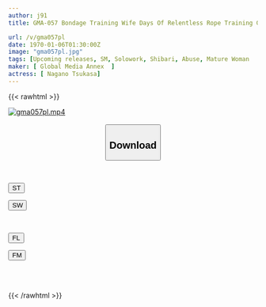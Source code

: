 ```yaml
---
author: j91
title: GMA-057 Bondage Training Wife Days Of Relentless Rope Training Given To Her Father-in-law Who Lives With Her. Tsukasa Nagano, A Young Wife Who Has Fallen Into A Master-servant Relationship That She Can't Escape From And Has Blossomed Into Masochism

url: /v/gma057pl
date: 1970-01-06T01:30:00Z
image: "gma057pl.jpg"
tags: [Upcoming releases, SM, Solowork, Shibari, Abuse, Mature Woman	]
maker: [ Global Media Annex  ]
actress: [ Nagano Tsukasa]
---
```



{{< rawhtml >}}

<div class="video" data-videoid="pending_link_2.html">
    <a href="javascript:;">
        <img src="/v/gma057pl/gma057pl.jpg" width="WIDTH" height="HEIGHT" alt="gma057pl.mp4" loading="lazy">
    </a>
</div>

<script type="text/javascript" src="https://j91.asia/asset/on-demand-pend.js"></script>

<br>
  <link rel="stylesheet" href="https://j91.asia/asset/bs5.css">
  
  <center>
  <button class="btn btn-primary" type="button" data-bs-toggle="collapse" data-bs-target=".multi-collapse" aria-expanded="false" aria-controls="multiCollapseExample1 multiCollapseExample2"><h2>Download</h2></button></center>
</p>
<div class="row">
  <div class="col">
    <div class="collapse multi-collapse" id="multiCollapseExample1">
      <div class="card card-body">
	      	      <br>
<div class="buttons">  
<p><a href="https://j91.asia/pending_link_2.html" target="_blank"><button class="btn-hover color-3"><i class="fa fa-download"></i> ST</button></a></p>
<p><a href="https://j91.asia/pending_link_2.html" target="_blank"><button class="btn-hover color-2"><i class="fa fa-download"></i> SW</button></a></p></div>
    </div>
  </div>
</div>
  <div class="col">
    <div class="collapse multi-collapse" id="multiCollapseExample2">
      <div class="card card-body">
	      <br>
<div class="buttons">
<p><a href="https://j91.asia/pending_link_2.html" target="_blank"><button class="btn-hover color-9"><i class="fa fa-download"></i> FL</button></a></p>
<p><a href="https://j91.asia/pending_link_2.html" target="_blank"><button class="btn-hover color-8"><i class="fa fa-download"></i> FM</button></a></p></div>
<br><br>
      </div>
    </div>
  </div>
</div>

{{< /rawhtml >}}